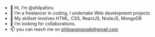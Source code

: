 - 👋 Hi, I’m @shilpaforu
- 👀 I’m a freelancer in coding, I undertake Web development projects
- 🌱 My skillset involves HTML, CSS, ReactJS, NodeJS, MongoDB
- 💞️ I’m looking for collaborations.
- 📫 you can reach me on shilparamanaik@gmail.com

<!---
shilpaforu/shilpaforu is a ✨ special ✨ repository because its `README.md` (this file) appears on your GitHub profile.
You can click the Preview link to take a look at your changes.
--->
